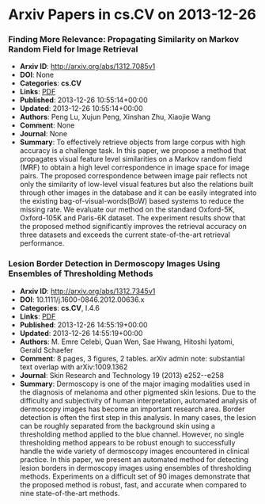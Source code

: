# Arxiv Papers in cs.CV on 2013-12-26
### Finding More Relevance: Propagating Similarity on Markov Random Field for Image Retrieval
- **Arxiv ID**: http://arxiv.org/abs/1312.7085v1
- **DOI**: None
- **Categories**: **cs.CV**
- **Links**: [PDF](http://arxiv.org/pdf/1312.7085v1)
- **Published**: 2013-12-26 10:55:14+00:00
- **Updated**: 2013-12-26 10:55:14+00:00
- **Authors**: Peng Lu, Xujun Peng, Xinshan Zhu, Xiaojie Wang
- **Comment**: None
- **Journal**: None
- **Summary**: To effectively retrieve objects from large corpus with high accuracy is a challenge task. In this paper, we propose a method that propagates visual feature level similarities on a Markov random field (MRF) to obtain a high level correspondence in image space for image pairs. The proposed correspondence between image pair reflects not only the similarity of low-level visual features but also the relations built through other images in the database and it can be easily integrated into the existing bag-of-visual-words(BoW) based systems to reduce the missing rate. We evaluate our method on the standard Oxford-5K, Oxford-105K and Paris-6K dataset. The experiment results show that the proposed method significantly improves the retrieval accuracy on three datasets and exceeds the current state-of-the-art retrieval performance.



### Lesion Border Detection in Dermoscopy Images Using Ensembles of Thresholding Methods
- **Arxiv ID**: http://arxiv.org/abs/1312.7345v1
- **DOI**: 10.1111/j.1600-0846.2012.00636.x
- **Categories**: **cs.CV**, I.4.6
- **Links**: [PDF](http://arxiv.org/pdf/1312.7345v1)
- **Published**: 2013-12-26 14:55:19+00:00
- **Updated**: 2013-12-26 14:55:19+00:00
- **Authors**: M. Emre Celebi, Quan Wen, Sae Hwang, Hitoshi Iyatomi, Gerald Schaefer
- **Comment**: 8 pages, 3 figures, 2 tables. arXiv admin note: substantial text
  overlap with arXiv:1009.1362
- **Journal**: Skin Research and Technology 19 (2013) e252--e258
- **Summary**: Dermoscopy is one of the major imaging modalities used in the diagnosis of melanoma and other pigmented skin lesions. Due to the difficulty and subjectivity of human interpretation, automated analysis of dermoscopy images has become an important research area. Border detection is often the first step in this analysis. In many cases, the lesion can be roughly separated from the background skin using a thresholding method applied to the blue channel. However, no single thresholding method appears to be robust enough to successfully handle the wide variety of dermoscopy images encountered in clinical practice. In this paper, we present an automated method for detecting lesion borders in dermoscopy images using ensembles of thresholding methods. Experiments on a difficult set of 90 images demonstrate that the proposed method is robust, fast, and accurate when compared to nine state-of-the-art methods.



